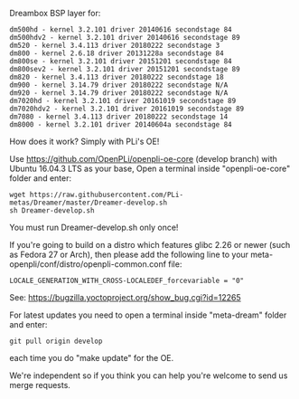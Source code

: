 Dreambox BSP layer for:
```
dm500hd - kernel 3.2.101 driver 20140616 secondstage 84
dm500hdv2 - kernel 3.2.101 driver 20140616 secondstage 89
dm520 - kernel 3.4.113 driver 20180222 secondstage 3
dm800 - kernel 2.6.18 driver 20131228a secondstage 84
dm800se - kernel 3.2.101 driver 20151201 secondstage 84
dm800sev2 - kernel 3.2.101 driver 20151201 secondstage 89
dm820 - kernel 3.4.113 driver 20180222 secondstage 18
dm900 - kernel 3.14.79 driver 20180222 secondstage N/A
dm920 - kernel 3.14.79 driver 20180222 secondstage N/A
dm7020hd - kernel 3.2.101 driver 20161019 secondstage 89
dm7020hdv2 - kernel 3.2.101 driver 20161019 secondstage 89
dm7080 - kernel 3.4.113 driver 20180222 secondstage 14
dm8000 - kernel 3.2.101 driver 20140604a secondstage 84
```
How does it work? Simply with PLi's OE!

Use https://github.com/OpenPLi/openpli-oe-core (develop branch) with Ubuntu 16.04.3 LTS as your base, Open a terminal inside "openpli-oe-core" folder and enter:
```
wget https://raw.githubusercontent.com/PLi-metas/Dreamer/master/Dreamer-develop.sh
sh Dreamer-develop.sh
```
You must run Dreamer-develop.sh only once!

If you're going to build on a distro which features glibc 2.26 or newer (such as Fedora 27 or Arch),
then please add the following line to your meta-openpli/conf/distro/openpli-common.conf file:
```
LOCALE_GENERATION_WITH_CROSS-LOCALEDEF_forcevariable = "0"
```
See: https://bugzilla.yoctoproject.org/show_bug.cgi?id=12265

For latest updates you need to open a terminal inside "meta-dream" folder and enter:
```
git pull origin develop
```
each time you do "make update" for the OE.

We're independent so if you think you can help you're welcome to send us merge requests.
